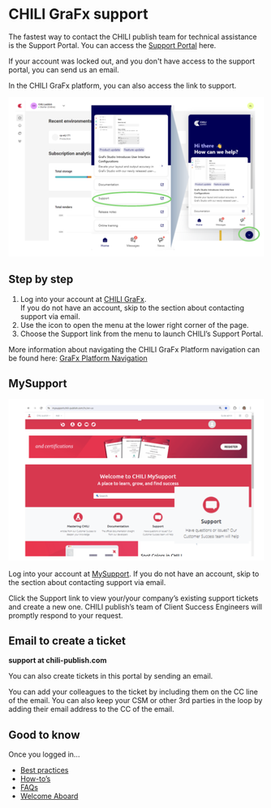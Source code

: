 # CHILI GraFx support

The fastest way to contact the CHILI publish team for technical assistance is the Support Portal. You can access the [Support Portal](https://mysupport.chili-publish.com/) here. 

If your account was locked out, and you don't have access to the support portal, you can send us an email.

In the CHILI GraFx platform, you can also access the link to support.

![screenshot-full](support01.png)

## Step by step

1. Log into your account at [CHILI GraFx](https://chiligrafx.com).  
If you do not have an account, skip to the section about contacting support via email. 
2. Use the icon to open the menu at the lower right corner of the page. 
3. Choose the Support link from the menu to launch CHILI’s Support Portal. 

More information about navigating the  CHILI GraFx Platform navigation can be found here: [GraFx Platform Navigation](/CHILI-GraFx/guides/onboarding/navigation/)

## MySupport

![screenshot-full](support02.png)

Log into your account at [MySupport](https://mysupport.chili-publish.com). If you do not have an account, skip to the section about contacting support via email. 

Click the Support link to view your/your company’s existing support tickets and create a new one. CHILI publish’s team of Client Success Engineers will promptly respond to your request.

## Email to create a ticket

**support at chili-publish.com**

You can also create tickets in this portal by sending an email.

You can add your colleagues to the ticket by including them on the CC line of the email. You can also keep your CSM or other 3rd parties in the loop by adding their email address to the CC of the email.

## Good to know

Once you logged in...

- [Best practices](https://mysupport.chili-publish.com/hc/en-us/articles/360019123140-Best-Practices-to-Submit-a-New-Support-Ticket)
- [How-to’s](https://mysupport.chili-publish.com/hc/en-us/articles/360012616660-Making-A-Request-Ticket)
- [FAQs](https://mysupport.chili-publish.com/hc/en-us/articles/360012877560-New-Support-Portal-FAQ)
- [Welcome Aboard](https://mysupport.chili-publish.com/hc/en-us/sections/360003701560-Welcome-Aboard )